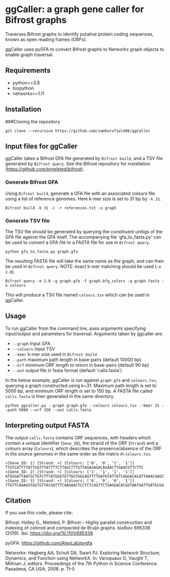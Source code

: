 # ggCaller: a graph gene caller for Bifrost graphs

Traverses Bifrost graphs to identify putative protein coding sequences, known as open reading frames (ORFs).

ggCaller uses pyGFA to convert Bifrost graphs to Networkx graph objects to enable graph traversal.

## Requirements
- python==3.8
- biopython
- networkx==1.11

## Installation

###Cloning the repository

```git clone --recursive https://github.com/samhorsfield96/ggCaller```

## Input files for ggCaller

ggCaller takes a Bifrost GFA file generated by ```Bifrost build```, and a TSV file generated by ```Bifrost query```. See the Bifrost repository for installation (https://github.com/pmelsted/bifrost).

### Generate Bifrost GFA

Using ```Bifrost build```, generate a GFA file with an associated colours file using a list of reference genomes. Here k-mer size is set to 31 bp by ```-k 31```.

```Bifrost build -k 31 -c -r references.txt -o graph```

### Generate TSV file

The TSV file should be generated by querying the constituent unitigs of the GFA file against the GFA itself.
The accompanying file 'gfa_to_fasta.py' can be used to convert a GFA file to a FASTA file for use in ```Bifrost query```.

```python gfa_to_fasta.py graph.gfa```

The resulting FASTA file will take the same name as the graph, and can then be used in ```Bifrost query```. NOTE: exact k-mer matching should be used (```-e 1.0```).

```Bifrost query -e 1.0 -g graph.gfa -f graph.bfg_colors -q graph.fasta -o colours```

This will produce a TSV file named ```colours.tsv``` which can be used in ggCaller.

## Usage

To run ggCaller from the command line, pass arguments specifying input/output and parameters for traversal.
Arguments taken by ggcaller are:
- ```--graph``` Input GFA
- ```--colours``` Input TSV
- ```--kmer``` k-mer size used in ```Bifrost build```
- ```--path``` maximum path length in base-pairs (default 10000 bp)
- ```--orf``` minimum ORF length to return in base-pairs (default 90 bp)
- ```--out``` output file in fasta format (default 'calls.fasta')

In the below example, ggCaller is run against ```graph.gfa``` and ```colours.tsv```, querying a graph constructed using k=31. Maximum path length is set to 5000 bp, and minimum ORF length is set to 150 bp. A FASTA file called ```calls.fasta``` is then generated in the same directory.

```python ggcaller.py --graph graph.gfa --colours colours.tsv --kmer 31 --path 5000 --orf 150 --out calls.fasta```

## Interpreting output FASTA

The output ```calls.fasta``` contains ORF sequences, with headers which contain a unique identifier (```Gene_ID```), the strand of the ORF (```Strand```) and a colours array (```Colours```), which describes the presence/absence of the ORF in the source genomes in the same order as the matrix in ```colours.tsv```.

```
>[Gene_ID: 1] [Strand: +] [Colours: ['0', '0', '1', '1']]
TTGTCATTTTATTGGTTTATTTTCTTAGCTTTGTTAGAGAGACAGAACTTGAACGTTCTTC
>[Gene_ID: 2] [Strand: +] [Colours: ['1', '1', '1', '1']]
ATGGGATTAATGCTGTCTTTATGGGTGTTGGTGGCAGTTTTGATGTATTATCAGGACACATTAAACGAGCTCCATTATGGATGCAAAAATTGA
>[Gene_ID: 3] [Strand: +] [Colours: ['0', '0', '0', '1']]
TTGTTCAAAGGTGGTGTTACGATTTCAAGAACTCCTCTCAGTTCTGAGGACACGGTAATGATTGATGCGA
```

## Citation

If you use this code, please cite:

Bifrost: 
Holley G., Melsted, P. Bifrost – Highly parallel construction and indexing of colored and compacted de Bruijn graphs. bioRxiv 695338 (2019). doi: https://doi.org/10.1101/695338

pyGFA: 
https://github.com/AlgoLab/pygfa

Networkx: 
Hagberg AA, Schult DA, Swart PJ. Exploring Network Structure, Dynamics, and Function using NetworkX. In: Varoquaux G, Vaught T, Millman J, editors. Proceedings of the 7th Python in Science Conference. Pasadena, CA USA; 2008. p. 11–5





